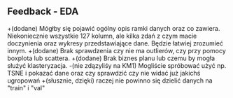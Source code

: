 ## Feedback - EDA

+(dodane) Mógłby się pojawić ogólny opis ramki danych oraz co zawiera. Niekoniecznie wszystkie 127 kolumn, ale kilka zdań z czym macie doczynienia oraz wykresy przedstawiające dane. Będzie łatwiej zrozumieć innym.
+(dodane) Brak sprawdzenia czy nie ma outlierów, czy przy pomocy boxplota lub scattera. 
+(dodane) Brak biznes planu lub czemu by mogła służyć klasteryzacja.
-(nie zdązyliśy na KM1) Mogliście spróbować użyć np. TSNE i pokazać dane oraz czy sprawdzić czy nie widać już jakichś ugropowań
+(słusznie, dzięki) raczej nie powinno się dzielić danych na "train" i "val" 

